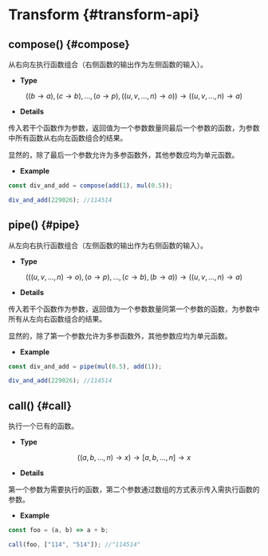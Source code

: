 # Transform {#transform-api}

## compose() {#compose}

从右向左执行函数组合（右侧函数的输出作为左侧函数的输入）。

- **Type**

$$((b\rightarrow a),(c \rightarrow b),...,(o\rightarrow p),((u,v,...,n)\rightarrow o))\rightarrow ((u,v,...,n)\rightarrow a)$$

- **Details**

传入若干个函数作为参数，返回值为一个参数数量同最后一个参数的函数，为参数中所有函数从右向左函数组合的结果。

显然的，除了最后一个参数允许为多参函数外，其他参数应均为单元函数。

- **Example**

```js
const div_and_add = compose(add(1), mul(0.5));

div_and_add(229026); //114514
```

## pipe() {#pipe}

从左向右执行函数组合（左侧函数的输出作为右侧函数的输入）。

- **Type**

$$(((u,v,...,n)\rightarrow o),(o\rightarrow p),...,(c \rightarrow b),(b\rightarrow a))\rightarrow ((u,v,...,n)\rightarrow a)$$

- **Details**

传入若干个函数作为参数，返回值为一个参数数量同第一个参数的函数，为参数中所有从左向右函数组合的结果。

显然的，除了第一个参数允许为多参函数外，其他参数应均为单元函数。

- **Example**

```js
const div_and_add = pipe(mul(0.5), add(1));

div_and_add(229026); //114514
```

## call() {#call}

执行一个已有的函数。

- **Type**

$$((a,b,...,n)\rightarrow x)\rightarrow [a,b,...,n]\rightarrow x$$

- **Details**

第一个参数为需要执行的函数，第二个参数通过数组的方式表示传入需执行函数的参数。

- **Example**

```js
const foo = (a, b) => a + b;

call(foo, ["114", "514"]); //"114514"
```
